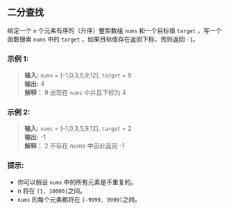 ## 二分查找

给定一个 `n` 个元素有序的（升序）整型数组 `nums` 和一个目标值 `target`  ，写一个函数搜索 `nums` 中的 `target`
，如果目标值存在返回下标，否则返回 `-1`。

### 示例 1:

> **输入:** `nums` = [-1,0,3,5,9,12], `target` = 9     
> **输出:** 4  
> **解释：** 9 出现在 `nums` 中并且下标为 4

### 示例 2:

> **输入:**  `nums` = [-1,0,3,5,9,12], `target` = 2              
> **输出:** -1  
> **解释：** 2 不存在 nums 中因此返回 -1

### 提示:

* 你可以假设 `nums` 中的所有元素是不重复的。
* n 将在 `[1, 10000]`之间。
* `nums` 的每个元素都将在 `[-9999, 9999]`之间。